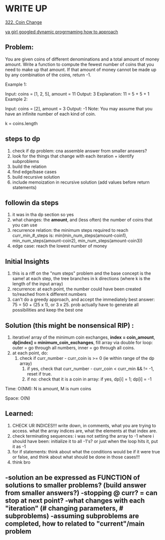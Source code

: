 #  WRITE UP
[322. Coin Change](https://leetcode.com/problems/coin-change/)<br/>

[ya girl googled dynamic progrmaming how to approach](https://www.freecodecamp.org/news/follow-these-steps-to-solve-any-dynamic-programming-interview-problem-cc98e508cd0e/)<br/>

## Problem: 
You are given coins of different denominations and a total amount of money amount. Write a function to compute the fewest number of coins that you need to make up that amount. If that amount of money cannot be made up by any combination of the coins, return -1.

Example 1:

Input: coins = [1, 2, 5], amount = 11
Output: 3 
Explanation: 11 = 5 + 5 + 1
Example 2:

Input: coins = [2], amount = 3
Output: -1
Note:
You may assume that you have an infinite number of each kind of coin.


k = coins.length

## steps to dp
1. check if dp problem: cna assemble answer from smaller answers?
2. look for the things that change with each iteration + identify subproblems
3. build the relation
4. find edge/base cases
5. build recursive solution
6. include memoization in recursive solution (add values before return statements)

## followin da steps
1. it was in tha dp section so yes
2. what changes: the __amount__, and (less often) the number of coins that you can use
3. recurrence relation: the minimum steps required to reach curr_min_#_steps is: min(min_num_steps(amount-coin1), min_num_steps(amount-coin2), min_num_steps(amount-coin3))
4. edge case: reach the lowest number of money

## Initial Insights
1. this is a riff on the "num steps" problem and the base concept is the same! at each step, the tree branches in k directions (where k is the length of the input array)
2. recurrence: at each point, the number could have been created to/reached from k different numbers
3. can't do a greedy approach, and accept the immediately best answer: 75 = 50 + (25 x 1), or 3 x 25. prob actually have to generate all possibilities and keep the best one

## Solution (this might be nonsensical RIP) :
1. iterative! array of the minimum coin exchanges, __index = coin_amount__, __dp[index] = minimum_coin_exchanges__, fill array via double for loop: outer = go through all numbers, inner = go through all coins.
2. at each point, do:
    1. check if curr_number - curr_coin is >= 0 (ie within range of the dp array)
        1. if yes, check that curr_number - curr_coin < curr_min && != -1, reset if true.
        2. if no: check that it is a coin in array: if yes, dp[i] = 1; dp[i] = -1

Time: O(NM): N is amount, M is num coins

Space: O(N)

## Learned:
1. CHECK UR INDICES!!! write down, in comments, what you are trying to access. what the array indices are, what the elements at that index are. 
2. check terminating sequences: i was not setting the array to -1 where i should have been: initialize it to all -1's? or just when the loop hits it, put it as -1 
3. for if statements: think about what the conditions would be if it were true or false, and think about what should be done in those cases!!!
4. think bro


-solution an be expressed as FUNCTION of solutions to smaller problems? (build answer from smaller answers?)
-stopping @ curr? = can stop at next point?
-what changes with each "iteration" (# changing parameters, # subproblems)
-assuming subproblems are completed, how to related to "current"/main problem
-